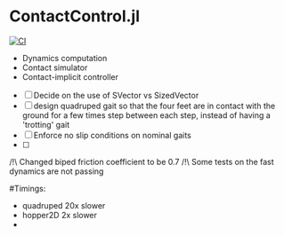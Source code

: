 # ContactControl.jl
[![CI](https://github.com/simon-lc/ContactControl.jl/actions/workflows/CI.yml/badge.svg)](https://github.com/simon-lc/ContactControl.jl/actions/workflows/CI.yml)

- Dynamics computation
- Contact simulator
- Contact-implicit controller

- [ ] Decide on the use of SVector vs SizedVector
- [ ] design quadruped gait so that the four feet are in contact with the ground for a few times step between each step, instead of having a 'trotting' gait
- [ ] Enforce no slip conditions on nominal gaits
- [ ] 

/!\ Changed biped friction coefficient to be 0.7
/!\ Some tests on the fast dynamics are not passing 

#Timings:
-  quadruped 20x slower
-  hopper2D 2x slower
-  

